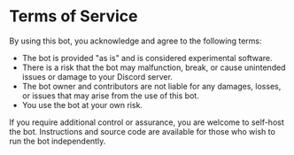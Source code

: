 # Terms of Service

By using this bot, you acknowledge and agree to the following terms:

- The bot is provided "as is" and is considered experimental software.
- There is a risk that the bot may malfunction, break, or cause unintended issues or damage to your Discord server.
- The bot owner and contributors are not liable for any damages, losses, or issues that may arise from the use of this bot.
- You use the bot at your own risk.

If you require additional control or assurance, you are welcome to self-host the bot. Instructions and source code are available for those who wish to run the bot independently.

